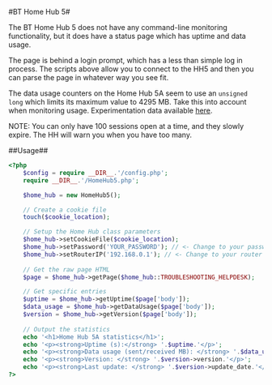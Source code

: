 #BT Home Hub 5#

The BT Home Hub 5 does not have any command-line monitoring functionality, but it does have a status page which has uptime and data usage.

The page is behind a login prompt, which has a less than simple log in process. The scripts above allow you to connect to the HH5 and then you can parse the page in whatever way you see fit.

The data usage counters on the Home Hub 5A seem to use an `unsigned long` which limits its maximum value to 4295 MB. Take this into account when monitoring usage. Experimentation data available [here](http://www.s-parker.uk/2014/08/monitoring-bt-home-hub-5-usage/).

NOTE: You can only have 100 sessions open at a time, and they slowly expire. The HH will warn you when you have too many.

##Usage##

```php
<?php
	$config = require __DIR__.'/config.php';
	require __DIR__.'/HomeHub5.php';

	$home_hub = new HomeHub5();

	// Create a cookie file
	touch($cookie_location);

	// Setup the Home Hub class parameters
	$home_hub->setCookieFile($cookie_location);
	$home_hub->setPassword('YOUR_PASSWORD'); // <- Change to your password
	$home_hub->setRouterIP('192.168.0.1'); // <- Change to your router IP
	
	// Get the raw page HTML
	$page = $home_hub->getPage($home_hub::TROUBLESHOOTING_HELPDESK);

	// Get specific entries
	$uptime = $home_hub->getUptime($page['body']);
	$data_usage = $home_hub->getDataUsage($page['body']);
	$version = $home_hub->getVersion($page['body']);
	
	// Output the statistics
	echo '<h1>Home Hub 5A statistics</h1>';
	echo '<p><strong>Uptime (s):</strong> '.$uptime.'</p>';
	echo '<p><strong>Data usage (sent/received MB): </strong> '.$data_usage->sent.' '.$data_usage->received.'</p>';
	echo '<p><strong>Version: </strong> '.$version->version.'</p>';
	echo '<p><strong>Last update: </strong> '.$version->update_date.'</p>';
?>
```